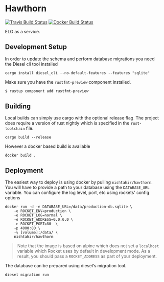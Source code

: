 # Hawthorn

[![Travis Build Status](https://img.shields.io/travis/nishtahir/hawthorn.svg)](https://travis-ci.org/nishtahir/hawthorn)
[![Docker Build Status](https://img.shields.io/docker/build/nishtahir/hawthorn.svg)](https://hub.docker.com/r/nishtahir/hawthorn/)

ELO as a service.

## Development Setup

In order to update the schema and perform database migrations you need the Diesel cli tool installed

```
cargo install diesel_cli --no-default-features --features "sqlite"
```

Make sure you have the `rustfmt-preview` component installed.

```sh
$ rustup component add rustfmt-preview
```

## Building

Local builds can simply use cargo with the optional release flag. The project does require a version of rust nightly
which is specified in the `rust-toolchain` file.

```
cargo build --release
```

However a docker based build is available

```
docker build .
```

## Deployment

The easiest way to deploy is using docker by pulling `nishtahir/hawthorn`. You will have to provide a path to your 
database using the `DATABASE_URL` variable. You can configure the log level, port, etc using rockets' config 
options 

```
docker run -d -e DATABASE_URL=/data/production-db.sqlite \
    -e ROCKET_ENV=production \
    -e ROCKET_LOG=normal \
    -e ROCKET_ADDRESS=0.0.0.0 \
    -e ROCKET_PORT=80  \
    -p 4000:80 \
    -v [volume]:/data/ \
    nishtahir/hawthorn
```

> Note that the image is based on alpine which does not set a `localhost` variable which
> Rocket uses by default in development mode. As a result, you should pass a `ROCKET_ADDRESS` as
> part of your deployment. 

The database can be prepared using diesel's migration tool. 

```
diesel migration run
```